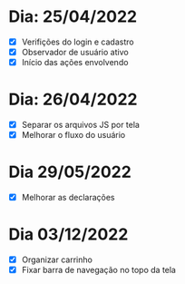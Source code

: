 # Dia: 25/04/2022
- [x] Verifições do login e cadastro
- [x] Observador de usuário ativo
- [x] Início das ações envolvendo

# Dia: 26/04/2022
- [x] Separar os arquivos JS por tela
- [x] Melhorar o fluxo do usuário

# Dia 29/05/2022

- [x] Melhorar as declarações

# Dia 03/12/2022
- [x] Organizar carrinho
- [x] Fixar barra de navegação no topo da tela

